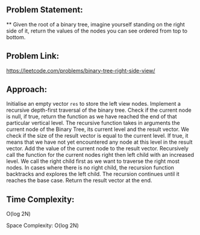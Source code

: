 ## Problem Statement:
**
Given the root of a binary tree, imagine yourself standing on the right side of it, return the values of the nodes you can see ordered from top to bottom.

## Problem Link:
https://leetcode.com/problems/binary-tree-right-side-view/

## Approach: 
Initialise an empty vector `res` to store the left view nodes.
Implement a recursive depth-first traversal of the binary tree.
Check if the current node is null, if true, return the function as we have reached the end of that particular vertical level.
The recursive function takes in arguments the current node of the Binary Tree, its current level and the result vector.
We check if the size of the result vector is equal to the current level.
If true, it means that we have not yet encountered any node at this level in the result vector. Add the value of the current node to the result vector.
Recursively call the function for the current nodes right then left child with an increased level.
We call the right child first as we want to traverse the right most nodes. In cases where there is no right child, the recursion function backtracks and explores the left child.
The recursion continues until it reaches the base case. Return the result vector at the end.



## Time Complexity:
O(log 2N)

Space Complexity:
O(log 2N)
